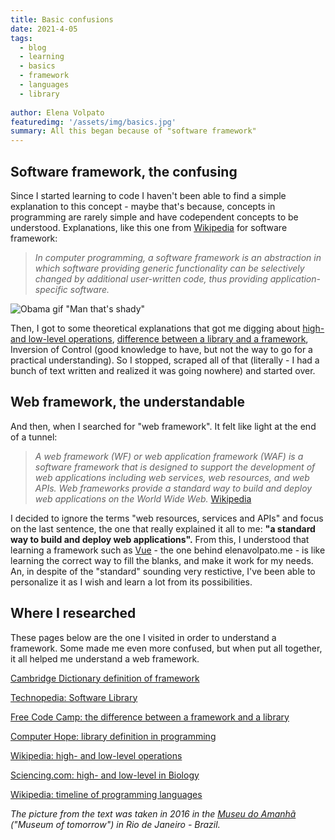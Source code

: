 ```yaml
---
title: Basic confusions
date: 2021-4-05
tags: 
  - blog
  - learning
  - basics
  - framework
  - languages
  - library
  
author: Elena Volpato
featuredimg: '/assets/img/basics.jpg' 
summary: All this began because of "software framework"
--- 
```

## Software framework, the confusing 
Since I started learning to code I haven't been able to find a simple explanation to this concept - maybe that's because, concepts in programming are rarely simple and have codependent concepts to be understood. Explanations, like this one from [Wikipedia](https://en.wikipedia.org/wiki/Software_framework) for software framework:   

> _In computer programming, a software framework is an abstraction in which software providing generic functionality can be selectively changed by additional user-written code, thus providing application-specific software._
 
![Obama gif "Man that's shady"](https://media.giphy.com/media/g4vNc90JyqfSXr711f/giphy.gif)

Then, I got to some theoretical explanations that got me digging about [high- and low-level operations](https://en.wikipedia.org/wiki/High-_and_low-level), [difference between a library and a framework](https://www.freecodecamp.org/news/the-difference-between-a-framework-and-a-library-bd133054023f/), Inversion of Control (good knowledge to have, but not the way to go for a practical understanding). So I stopped, scraped all of that (literally - I had a bunch of text written and realized it was going nowhere) and started over. 

## Web framework, the understandable
And then, when I searched for "web framework". It felt like light at the end of a tunnel: 

> _A web framework (WF) or web application framework (WAF) is a software framework that is designed to support the development of web applications including web services, web resources, and web APIs. Web frameworks provide a standard way to build and deploy web applications on the World Wide Web._ [Wikipedia](https://en.wikipedia.org/wiki/Web_framework)

I decided to ignore the terms "web resources, services and APIs" and focus on the last sentence, the one that really explained it all to me: **"a standard way to build and deploy web applications".** From this, I understood that learning a framework such as [Vue](https://vuejs.org) - the one behind elenavolpato.me - is like learning the correct way to fill the blanks, and make it work for my needs. An, in despite of the "standard" sounding very restictive, I've been able to personalize it as I wish and learn a lot from its possibilities.



## Where I researched 
These pages below are the one I visited in order to understand a framework. Some made me even more confused, but when put all together, it all helped me understand a web framework.

[Cambridge Dictionary definition of framework](https://dictionary.cambridge.org/dictionary/english/framework)

[Technopedia: Software Library](https://www.techopedia.com/definition/3828/software-library)  

[Free Code Camp: the difference between a framework and a library](https://www.freecodecamp.org/news/the-difference-between-a-framework-and-a-library-bd133054023f/)    

[Computer Hope: library definition in programming](https://www.computerhope.com/jargon/l/library.htm)   

[Wikipedia: high- and low-level operations](https://en.wikipedia.org/wiki/High-_and_low-level) 

[Sciencing.com: high- and low-level in Biology](https://sciencing.com/levels-organization-biology-8480388.html)  

[Wikipedia: timeline of programming languages](https://en.wikipedia.org/wiki/Timeline_of_programming_languages)

_The picture from the text was taken in 2016 in the [Museu do Amanhã](https://museudoamanha.org.br/en) ("Museum of tomorrow") in Rio de Janeiro - Brazil._


<!-- 
After doing some research about frameworks and came to three concepts that have to be explained before you can understand what a framework is - if you are already familiar with any of them, feel free to skip it or give me some suggestions on how to improve these explanations 😉:
* software libraries
* high level and low level operations
* the languages in which the code is written

### Software libraries

It is pretty much like a traditional library, the ones that hold books written by someone else. "A software library generally consists of pre-written code, classes, procedures, scripts, configuration data and more." [Technopedia](https://www.techopedia.com/definition/3828/software-library)

### High- and low-level operations

In [Wikipedia:](https://en.wikipedia.org/wiki/High-_and_low-level) _high-level describe those operations that are more abstract in nature._ And _Low-level describes more specific individual components of a systematic operation, focusing on the details of rudimentary micro functions rather than macro, complex processes._

Ok. But no, I did not understand it yet.  

An example might help: in Biology there are many levels of organizations, from smallest to largest, they are: molecule, cell, tissue, organ, organ system and organism. So you can say that molecules and cells take care of low level operations, and the others of higher levels of operations, more abstract and complex ones.

The same happens in software development. But where? How? We'll get to that.

### Languages

There are hundreds(even thousands) of programming languages that were created since de 1800 (on this  page you can find a very interesting list of programming languages organized alphabetically, chronologically and other options).

Basically, a programming language tells the computer what it should do. Every programming language has a syntax and a particular set of rules, which need to be followed every time the code is written. A software framework is built on top of a programming language.


## Framework
The [Cambridge Dictionary](https://dictionary.cambridge.org/dictionary/english/framework) defines framework as **"a supporting structure around which something can be built".** 

Using the three concepts presented and the definition above, a framework is a sort of shortcut to programming: it uses a programming language, and takes care of low-level operations (most of them)  leaving the high level thinking to you. It's like a set of rules to follow that enables you to learn to code and write code faster.

#### And what about the library?

Both libraries and frameworks are reusable code written by someone else.
In many ways a framework is similar to a library, the difference is how each of them uses this pre-written code. A framework has a structure (a frame of work 😅) and you have to "fill in the blanks" accordingly so whatever you are making works. A library is more flexible, which can give you more possibilities, but to make it work you have to do almost everything from scratch.

On this link from [Free Code Camp](https://www.freecodecamp.org/news/the-difference-between-a-framework-and-a-library-bd133054023f/) you can see an technical example of coding with a library (jQuery) and with a framework (Vue).

[React](https://reactjs.org/), [Angular](https://angularjs.org) and [Vue](https://vuejs.org) are front-end web frameworks built on top of the JavaScript programming language. And [Django](https://www.djangoproject.com) and [Flask](https://pythonbasics.org/what-is-flask-python/) are two different web frameworks built on top of the Python programming language. Hence, they are also known as Python frameworks.-->